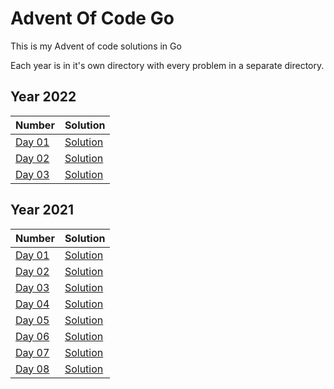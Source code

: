 # Advent Of Code Go
This is my Advent of code solutions in Go

Each year is in it's own directory with every problem in a separate directory.

## Year 2022
| Number | Solution |
| :----- | :------- |
| [Day 01](https://adventofcode.com/2022/day/1) | [Solution](./2022/day01/day01.go) |
| [Day 02](https://adventofcode.com/2022/day/2) | [Solution](./2022/day02/day02.go) |
| [Day 03](https://adventofcode.com/2022/day/3) | [Solution](./2022/day03/day03.go) |

## Year 2021
| Number | Solution |
| :----- | :------- |
| [Day 01](https://adventofcode.com/2021/day/1) | [Solution](./2021/day01/day01.go) |
| [Day 02](https://adventofcode.com/2021/day/2) | [Solution](./2021/day02/day02.go) |
| [Day 03](https://adventofcode.com/2021/day/3) | [Solution](./2021/day03/day03.go) |
| [Day 04](https://adventofcode.com/2021/day/4) | [Solution](./2021/day04/day04.go) |
| [Day 05](https://adventofcode.com/2021/day/5) | [Solution](./2021/day05/day05.go) |
| [Day 06](https://adventofcode.com/2021/day/6) | [Solution](./2021/day06/day06.go) |
| [Day 07](https://adventofcode.com/2021/day/7) | [Solution](./2021/day07/day07.go) |
| [Day 08](https://adventofcode.com/2021/day/8) | [Solution](./2021/day08/day08.go) |